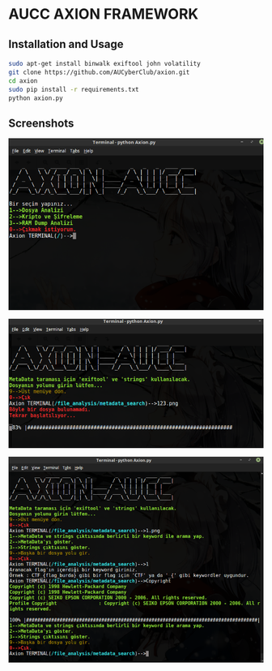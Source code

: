 AUCC AXION FRAMEWORK
====================

## Installation and Usage

```bash
sudo apt-get install binwalk exiftool john volatility
git clone https://github.com/AUCyberClub/axion.git
cd axion
sudo pip install -r requirements.txt
python axion.py
```
## Screenshots

![screenshot](screenshots/1-2.png)

![screenshot](screenshots/2.png)

![screenshot](screenshots/3.png)



